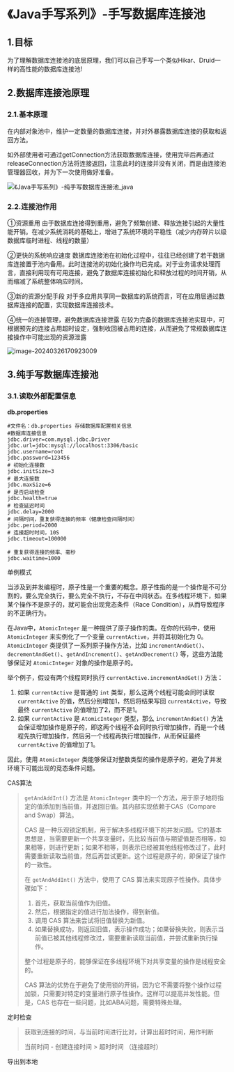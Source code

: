 # 《Java手写系列》-手写数据库连接池

 ## 1.目标

为了理解数据库连接池的底层原理，我们可以自己手写一个类似Hikar、Druid一样的高性能的数据库连接池!

## 2.数据库连接池原理

### 2.1.基本原理

在内部对象池中，维护一定数量的数据库连接，并对外暴露数据库连接的获取和返回方法。

如外部使用者可通过getConnection方法获取数据库连接，使用完毕后再通过releaseConnection方法将连接返回，注意此时的连接并没有关闭，而是由连接池管理器回收，并为下一次使用做好准备。

![《Java手写系列》-纯手写数据库连接池_java](https://s2.51cto.com/images/blog/202206/30095751_62bd031fbac9e76575.png?x-oss-process=image/watermark,size_16,text_QDUxQ1RP5Y2a5a6i,color_FFFFFF,t_30,g_se,x_10,y_10,shadow_20,type_ZmFuZ3poZW5naGVpdGk=/format,webp/resize,m_fixed,w_1184)

### 2.2.连接池作用

①资源重用
由于数据库连接得到重用，避免了频繁创建、释放连接引起的大量性能开销。在减少系统消耗的基础上，增进了系统环境的平稳性（减少内存碎片以级数据库临时进程、线程的数量）

②更快的系统响应速度
数据库连接池在初始化过程中，往往已经创建了若干数据库连接置于池内备用。此时连接池的初始化操作均已完成。对于业务请求处理而言，直接利用现有可用连接，避免了数据库连接初始化和释放过程的时间开销，从而缩减了系统整体响应时间。

③新的资源分配手段
对于多应用共享同一数据库的系统而言，可在应用层通过数据库连接的配置，实现数据库连接技术。

④统一的连接管理，避免数据库连接泄露
在较为完备的数据库连接池实现中，可根据预先的连接占用超时设定，强制收回被占用的连接，从而避免了常规数据库连接操作中可能出现的资源泄露

![image-20240326170923009](D:\1StudyFiles\IDEA\Middleware-of-Handwriting\hand-write-ssm\docs\image-20240326170923009.png)

## 3.纯手写数据库连接池

### 3.1.读取外部配置信息

**db.properties**

```
#文件名：db.properties 存储数据库配置相关信息
#数据库连接信息
jdbc.driver=com.mysql.jdbc.Driver
jdbc.url=jdbc:mysql://localhost:3306/basic
jdbc.username=root
jdbc.password=123456
# 初始化连接数
jdbc.initSize=3
# 最大连接数
jdbc.maxSize=6
# 是否启动检查
jdbc.health=true
# 检查延迟时间
jdbc.delay=2000
# 间隔时间，重复获得连接的频率（健康检查间隔时间）
jdbc.period=2000
# 连接超时时间，10S
jdbc.timeout=100000

# 重复获得连接的频率、毫秒
jdbc.waitime=1000
```





单例模式








当涉及到并发编程时，原子性是一个重要的概念。原子性指的是一个操作是不可分割的，要么完全执行，要么完全不执行，不存在中间状态。在多线程环境下，如果某个操作不是原子的，就可能会出现竞态条件（Race Condition），从而导致程序的不正确行为。

在Java中，`AtomicInteger` 是一种提供了原子操作的类。在你的代码中，使用 `AtomicInteger` 来实例化了一个变量 `currentActive`，并将其初始化为 0。`AtomicInteger` 类提供了一系列原子操作方法，比如 `incrementAndGet()`、`decrementAndGet()`、`getAndIncrement()`、`getAndDecrement()` 等，这些方法能够保证对 `AtomicInteger` 对象的操作是原子的。

举个例子，假设有两个线程同时执行 `currentActive.incrementAndGet()` 方法：

1. 如果 `currentActive` 是普通的 `int` 类型，那么这两个线程可能会同时读取 `currentActive` 的值，然后分别增加1，然后将结果写回 `currentActive`，导致最终 `currentActive` 的值增加了2，而不是1。
2. 如果 `currentActive` 是 `AtomicInteger` 类型，那么 `incrementAndGet()` 方法会保证增加操作是原子的，即这两个线程不会同时执行增加操作，而是一个线程先执行增加操作，然后另一个线程再执行增加操作，从而保证最终 `currentActive` 的值增加了1。

因此，使用 `AtomicInteger` 类能够保证对整数类型的操作是原子的，避免了并发环境下可能出现的竞态条件问题。







CAS算法

> `getAndAddInt()` 方法是 `AtomicInteger` 类中的一个方法，用于原子地将指定的值添加到当前值，并返回旧值。其内部实现依赖于CAS（Compare and Swap）算法。
>
> CAS 是一种乐观锁定机制，用于解决多线程环境下的并发问题。它的基本思想是，当需要更新一个共享变量时，先比较当前值与期望值是否相等，如果相等，则进行更新；如果不相等，则表示已经被其他线程修改过了，此时需要重新读取当前值，然后再尝试更新。这个过程是原子的，即保证了操作的一致性。
>
> 在 `getAndAddInt()` 方法中，使用了 CAS 算法来实现原子性操作。具体步骤如下：
>
> 1. 首先，获取当前值作为旧值。
> 2. 然后，根据指定的值进行加法操作，得到新值。
> 3. 调用 CAS 算法来尝试将旧值替换为新值。
> 4. 如果替换成功，则返回旧值，表示操作成功；如果替换失败，则表示当前值已被其他线程修改过，需要重新读取当前值，并尝试重新执行操作。
>
> 整个过程是原子的，能够保证在多线程环境下对共享变量的操作是线程安全的。
>
> CAS 算法的优势在于避免了使用锁的开销，因为它不需要将整个操作过程加锁，只需要对特定的变量进行原子性操作。这样可以提高并发性能。但是，CAS 也存在一些问题，比如ABA问题，需要特殊处理。









定时检查

>  获取到连接的时间，与当前时间进行比对，计算出超时时间，用作判断
>
> 当前时间  -  创建连接时间  > 超时时间   （连接超时）







导出到本地

